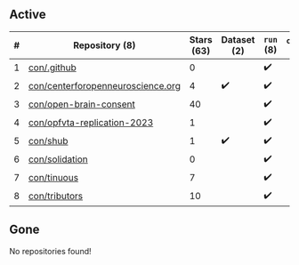 ## Active
| # | Repository (8) | Stars (63) | Dataset (2) | `run` (8) | `containers-run` |
| --- | --- | --- | --- | --- | --- |
| 1 | [con/.github](https://github.com/con/.github) | 0 |  | :heavy_check_mark: |  |
| 2 | [con/centerforopenneuroscience.org](https://github.com/con/centerforopenneuroscience.org) | 4 | :heavy_check_mark: | :heavy_check_mark: |  |
| 3 | [con/open-brain-consent](https://github.com/con/open-brain-consent) | 40 |  | :heavy_check_mark: |  |
| 4 | [con/opfvta-replication-2023](https://github.com/con/opfvta-replication-2023) | 1 |  | :heavy_check_mark: |  |
| 5 | [con/shub](https://github.com/con/shub) | 1 | :heavy_check_mark: | :heavy_check_mark: |  |
| 6 | [con/solidation](https://github.com/con/solidation) | 0 |  | :heavy_check_mark: |  |
| 7 | [con/tinuous](https://github.com/con/tinuous) | 7 |  | :heavy_check_mark: |  |
| 8 | [con/tributors](https://github.com/con/tributors) | 10 |  | :heavy_check_mark: |  |

## Gone
No repositories found!
